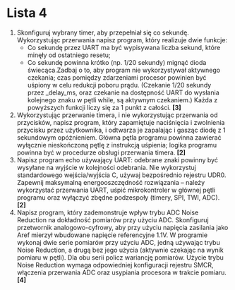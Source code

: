 # Lista 4


1.  Skonfiguruj wybrany timer, aby przepełniał się co sekundę. Wykorzystując przerwania napisz program, który realizuje dwie funkcje:
    *   Co sekundę przez UART ma być wypisywana liczba sekund, które minęły od ostatniego resetu;
    *   Co sekundę powinna krótko (np. 1/20 sekundy) mignąć dioda świecąca.Zadbaj o to, aby program nie wykorzystywał aktywnego czekania; czas pomiędzy zdarzeniami procesor powinien być uśpiony w celu redukcji poboru prądu. (Czekanie 1/20 sekundy przez _delay_ms, oraz czekanie na dostępność UART do wysłania kolejnego znaku w pętli while, są aktywnym czekaniem.) Każda z powyższych funkcji liczy się za 1 punkt z całości. **[3]**
2.  Wykorzystując przerwanie timera, i nie wykorzystując przerwania od przycisków, napisz program, który zapamiętuje naciśnięcia i zwolnienia przycisku przez użytkownika, i odtwarza je zapalając i gasząc diodę z 1 sekundowym opóźnieniem. Główna pętla programu powinna zawierać wyłącznie nieskończoną pętlę z instrukcją uśpienia; logika programu powinna być w procedurze obsługi przerwania timera. **[2]**
3.  Napisz program echo używający UART: odebrane znaki powinny być wysyłane na wyjście w kolejności odebrania. Nie wykorzystuj standardowego wejścia/wyjścia C, używaj bezpośrednio rejestru UDR0\. Zapewnij maksymalną energooszczędność rozwiązania – należy wykorzystać przerwania UART, uśpić mikrokontroler w głównej pętli programu oraz wyłączyć zbędne podzespoły (timery, SPI, TWI, ADC). **[2]**
4.  Napisz program, który zademonstruje wpływ trybu ADC Noise Reduction na dokładność pomiarów przy użyciu ADC. Skonfiguruj przetwornik analogowo-cyfrowy, aby przy użyciu napięcia zasilania jako Aref mierzył wbudowane napięcie referencyjne 1.1V. W programie wykonaj dwie serie pomiarów przy użyciu ADC, jedną używając trybu Noise Reduction, a drugą bez jego użycia (aktywnie czekając na wynik pomiaru w pętli). Dla obu serii policz wariancję pomiarów. Użycie trybu Noise Reduction wymaga odpowiedniej konfiguracji rejestru SMCR, włączenia przerwania ADC oraz usypiania procesora w trakcie pomiaru. **[4]**

